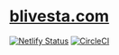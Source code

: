 # [blivesta.com](https://www.blivesta.com)

[![Netlify Status](https://api.netlify.com/api/v1/badges/e3560d59-9538-407e-98ae-0b6111e48328/deploy-status)](https://app.netlify.com/sites/confident-swanson-46b74a/deploys)
[![CircleCI](https://circleci.com/gh/blivesta/blivesta.com/tree/master.svg?style=svg)](https://circleci.com/gh/blivesta/blivesta.com/tree/master)

